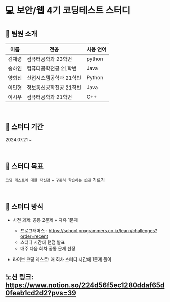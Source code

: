 # 💻 보안/웹 4기 코딩테스트 스터디

## 👥 팀원 소개

| 이름   | 전공                | 사용 언어             |
|--------|-----------------------------|----------------------------------|
| 김채령 | 컴퓨터공학과 23학번    | python           |
| 송하연 | 컴퓨터공학전공 21학번       | Java                |
| 양희진 | 산업시스템공학과 21학번     | Python |
| 이민형 | 정보통신공학전공 21학번     | Java                 |
| 이시우 | 컴퓨터공학과 21학번    | C++  |
<br>

## 📅 스터디 기간  
2024.07.21 ~ 

<br>

## 🎯 스터디 목표  
`코딩 테스트에 대한 자신감` + `꾸준히 학습하는 습관` 기르기

<br>

## 📌 스터디 방식

- 사전 과제: 공통 2문제 + 자유 1문제  
  - 프로그래머스 : https://school.programmers.co.kr/learn/challenges?order=recent  
  - 스터디 시간에 랜덤 발표  
  - 매주 다음 회차 공통 문제 선정

- 라이브 코딩 테스트: 매 회차 스터디 시간에 1문제 풀이

## 노션 링크: https://www.notion.so/224d56f5ec1280ddaf65d0feab1cd2d2?pvs=39
